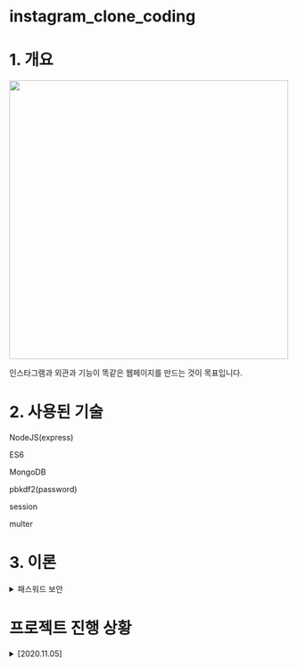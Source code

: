 # instagram_clone_coding


# 1. 개요

<img src="/readme_images/2020.11.05.gif" width=500px >

인스타그램과 외관과 기능이 똑같은 웹페이지를 만드는 것이 목표입니다.

# 2. 사용된 기술

NodeJS(express)

ES6

MongoDB

pbkdf2(password)

session

multer

# 3. 이론

<details>
<summary>패스워드 보안</summary>
- 기본 원리 :

    단방향 암호화 : 암호화는 가능하지만 반대로 복호화는 불가능한 암호화방법을 사용하여

    비밀번호를 해싱하고, db에 비밀번호 원본을 저장하는 것이 아닌 해싱값을 저장한다.

    ⇒ 로그인 시 비밀번호 일치여부를 확인 할 때에는 입력된 비밀번호를 암호화하여

    db에 저장된 해싱값과 비교한다. 

    단방향 암호화의 예시 : hd5 (이제 더이상 쓰지 않음, 취약점이 발견됨),

    sha256 (이걸 요즘 쓴다는데 또 취약점이 발견되었을 수 있음)

- salt

    비밀번호 자체만 암호화를 하게되면, 모든 값의 해시을 저장해서 사전처럼 만들어

    뚫을 수가 있다.

    여기서 비밀번호+salt값(salt는 겹치지않는 랜덤한값)을 해싱을 하면

    좀 더 뚫기가 힘든 암호가 만들어진다.

    모든 사용자마다 salt값은 다른것이 좋다. ( salt값이 같다면 한명이 뚫렸을때 다른 모든 사람도 뚫릴 위험성이 존재하기 때문)

- key streching

    단방향 암호화를 여러번 반복하는 것 (보안성이 높다)

    (암호화된 것을 또 암호화 또 암호화.... 반복)

    ex) PBKDF2
</details>


# 프로젝트 진행 상황

<details>
<summary>[2020.11.05]</summary>
<p>1. 로그인 기능 구현</p>
<p>2. 비밀번호 암호화 ( pbkdf2 사용 )</p>
<p>3. 세션기능 완성</p>
<img src="/readme_images/2020.11.05.gif" width=500px >
</details>

